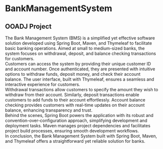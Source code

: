 # BankManagementSystem
## OOADJ Project

The Bank Management System (BMS) is a simplified yet effective software solution developed using Spring Boot, Maven, and Thymeleaf to facilitate basic banking operations. Aimed at small to medium-sized banks, the system focuses on withdrawal, deposit, and balance checking transactions for customers.
<br>
Customers can access the system by providing their unique customer ID and account number. Once authenticated, they are presented with intuitive options to withdraw funds, deposit money, and check their account balance. The user interface, built with Thymeleaf, ensures a seamless and interactive experience for customers.
<br>
Withdrawal transactions allow customers to specify the amount they wish to withdraw from their account. Similarly, deposit transactions enable customers to add funds to their account effortlessly. Account balance checking provides customers with real-time updates on their account balance, enhancing transparency and trust.
<br>
Behind the scenes, Spring Boot powers the application with its robust and convention-over-configuration approach, simplifying development and deployment tasks. Maven manages project dependencies and facilitates project build processes, ensuring smooth development workflows.
<br>
In conclusion, the Bank Management System built with Spring Boot, Maven, and Thymeleaf offers a straightforward yet reliable solution for banks.
